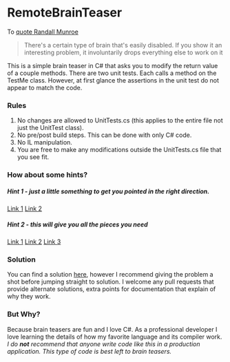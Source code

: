 # RemoteBrainTeaser

To [quote Randall Munroe](http://xkcd.com/356/)
> There's a certain type of brain that's easily disabled. If you show it an interesting problem, it involuntarily drops everything else to work on it

This is a simple brain teaser in C# that asks you to modify the return value of a couple methods.
There are two unit tests. Each calls a method on the TestMe class. However, at first glance the assertions in the unit test do not appear to match the code.

### Rules
1. No changes are allowed to UnitTests.cs (this applies to the entire file not just the UnitTest class).
2. No pre/post build steps. This can be done with only C# code.
3. No IL manipulation.
4. You are free to make any modifications outside the UnitTests.cs file that you see fit.

### How about some hints?
##### Hint 1 - just a little something to get you pointed in the right direction.
[Link 1](https://msdn.microsoft.com/en-us/library/wa80x488.aspx) [Link 2](https://msdn.microsoft.com/en-us/library/system.contextboundobject(v=vs.110).aspx)

##### Hint 2 - this will give you all the pieces you need
[Link 1](https://msdn.microsoft.com/en-us/library/system.runtime.remoting.contexts.contextattribute(v=vs.110).aspx) [Link 2](https://msdn.microsoft.com/en-us/library/system.runtime.remoting.contexts.icontributeobjectsink(v=vs.110).aspx) [Link 3](https://msdn.microsoft.com/en-us/library/system.runtime.remoting.messaging.imessagesink(v=vs.110).aspx)

### Solution
You can find a solution [here](https://github.com/Keboo/RemoteBrainTeaser/tree/solution), however I recommend giving the problem a shot before jumping straight to solution.
I welcome any pull requests that provide alternate solutions, extra points for documentation that explain of why they work.

### But Why?
Because brain teasers are fun and I love C#. As a professional developer I love learning the details of how my favorite language and its compiler work. 
*I do __not__ recommend that anyone write code like this in a production application. This type of code is best left to brain teasers.*
